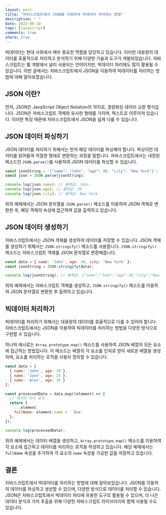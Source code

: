 ```yaml
---
layout: post
title: "자바스크립트에서 JSON을 이용하여 빅데이터 처리하는 방법"
description: " "
date: 2023-09-10
tags: [javascript]
comments: true
share: true
---
```


빅데이터는 현대 사회에서 매우 중요한 역할을 담당하고 있습니다. 이러한 대용량의 데이터를 효율적으로 처리하고 분석하기 위해 다양한 기술과 도구가 개발되었습니다. 자바스크립트는 웹 개발에서 널리 사용되는 언어이지만, 빅데이터 처리에도 많이 활용될 수 있습니다. 이번 글에서는 자바스크립트에서 JSON을 이용하여 빅데이터를 처리하는 방법에 대해 알아보겠습니다.

## JSON 이란?

먼저, JSON은 JavaScript Object Notation의 약자로, 경량화된 데이터 교환 형식입니다. JSON은 자바스크립트 객체와 유사한 형태를 가지며, 텍스트로 이루어져 있습니다. 이러한 특징 때문에 자바스크립트에서 JSON을 쉽게 다룰 수 있습니다.

## JSON 데이터 파싱하기

JSON 데이터를 처리하기 위해서는 먼저 해당 데이터를 파싱해야 합니다. 파싱이란 데이터를 읽어들여 적절한 형태로 변환하는 과정을 말합니다. 자바스크립트에서는 내장된 메소드인 `JSON.parse()`를 사용하여 JSON 데이터를 파싱할 수 있습니다.

```javascript
const jsonString = '{"name": "John", "age": 30, "city": "New York"}';
const json = JSON.parse(jsonString);

console.log(json.name); // 출력값: John
console.log(json.age); // 출력값: 30
console.log(json.city); // 출력값: New York
```

위의 예제에서는 JSON 문자열을 `JSON.parse()` 메소드를 이용하여 JSON 객체로 변환한 후, 해당 객체의 속성에 접근하여 값을 출력하고 있습니다.

## JSON 데이터 생성하기

자바스크립트에서는 JSON 객체를 생성하여 데이터를 저장할 수 있습니다. JSON 객체를 생성하기 위해서는 `JSON.stringify()` 메소드를 사용합니다. `JSON.stringify()` 메소드는 자바스크립트 객체를 JSON 문자열로 변환해줍니다.

```javascript
const data = { name: 'John', age: 30, city: 'New York' };
const jsonString = JSON.stringify(data);

console.log(jsonString); // 출력값: {"name":"John","age":30,"city":"New York"}
```

위의 예제에서는 자바스크립트 객체를 생성하고, `JSON.stringify()` 메소드를 이용하여 JSON 문자열로 변환한 후 출력하고 있습니다.

## 빅데이터 처리하기

빅데이터를 처리하기 위해서는 대용량의 데이터를 효율적으로 다룰 수 있어야 합니다. 자바스크립트에서는 JSON을 이용하여 빅데이터를 처리하는 방법을 다양한 방식으로 구현할 수 있습니다.

하나의 예시로는 `Array.prototype.map()` 메소드를 사용하여 JSON 배열의 모든 요소에 접근하는 방법입니다. 이 메소드는 배열의 각 요소를 인자로 받아 새로운 배열을 생성하며, 요소를 처리하는 로직을 사용자 정의할 수 있습니다.

```javascript
const data = [
  { name: 'John', age: 30 },
  { name: 'Jane', age: 25 },
  { name: 'Alex', age: 35 }
];

const processedData = data.map((element) => {
  // 데이터 처리 로직
  return {
    ...element,
    fullName: element.name + ' Doe'
  };
});

console.log(processedData);
```

위의 예제에서는 데이터 배열을 생성하고, `Array.prototype.map()` 메소드를 이용하여 각 요소에 접근하고 데이터를 처리하는 로직을 작성하고 있습니다. 해당 예제에서는 `fullName` 속성을 추가하여 각 요소의 `name` 속성을 가공한 값을 저장하고 있습니다.

## 결론

자바스크립트에서 빅데이터를 처리하는 방법에 대해 알아보았습니다. JSON을 이용하여 데이터를 파싱하고 생성할 수 있으며, 다양한 방식으로 데이터를 처리할 수 있습니다. JSON은 자바스크립트에서 빅데이터 처리에 유용한 도구로 활용될 수 있으며, 더 나은 데이터 분석과 가치 추출을 위해 다양한 자바스크립트 라이브러리와 함께 사용될 수도 있습니다.